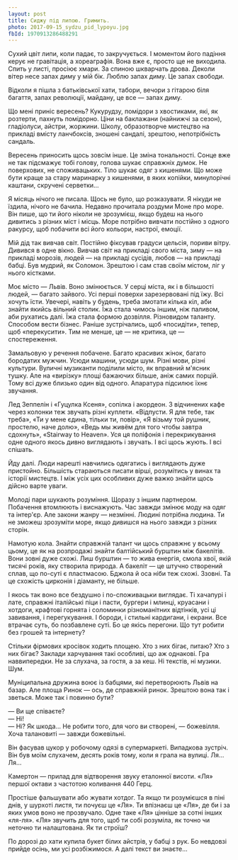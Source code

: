 ```yaml
---
layout: post
title: Сиджу під липою. Гримить.
photo: 2017-09-15_sydzu_pid_lypoyu.jpg
fbId: 1970913286488291
---
```


Сухий цвіт липи, коли падає, то закручується. І моментом його падіння керує не гравітація, а хореаграфія. Вона вже є, просто ще не виходила. Спить  у листі, просіює хмари. За спиною шкварчать дрова. Деколи вітер несе запах диму у мій бік. Люблю запах диму. Це запах свободи.

<!--more--> 

Відколи я пішла з батьківської хати, табори, вечори з гітарою біля багаття, запах революції, майдану, це все — запах диму.

Що мені приніс вересень? Кукурудзу, помідори з хвостиками, які, як розтерти, пахнуть помідорно. Ціни на баклажани (найнижчі за сезон), гладіолуси, айстри, жоржини. Школу, образотворче мистецтво на прикладі вмісту ланчбоксів, зношені сандалі, зрештою, непотрібність сандаль.

Вересень приносить щось зовсім інше. Це зміна тональності. Сонце вже не так підсмажує тобі голову, голова шукає справжніх думок. Не поверхових, не споживацьких. Тіло шукає одяг з кишенями. Що може бути краще за стару маринарку з кишенями, в яких копійки, минулорічні каштани, скручені серветки...

Я місяць нічого не писала. Щось не було, що розказувати. Я нікуди не їздила, нічого не бачила. Недавно прочитала роздуми Моне про море. Він пише, що ти його ніколи не зрозумієш, якщо будеш на нього дивитись з різних міст і місць. Море потрібно вивчати постійно з одного ракурсу, щоб побачити всі його кольори, настрої, емоції.

Мій дід так вивчав світ. Постійно фіксував градуси цельсія, пориви вітру. Дивився в одне вікно. Вивчав світ на прикладі свого міста, зиму — на прикладі морозів, людей — на прикладі сусідів, любов — на прикладі бабці. Був мудрий, як Соломон. Зрештою і сам став своїм містом, ліг у нього кістками.

Моє місто — Львів. Воно змінюється. У серці міста, як і в більшості людей, — багато зайвого. Усі перші поверхи зарезервовані під їжу. Всі хочуть їсти. Увечері, навіть у будень, треба змотати кілька кіл, аби знайти якийсь вільний столик. Їжа стала чимось іншим, ніж паливом, аби рухатись далі. Їжа стала формою дозвілля. Різновидом таланту. Способом вести  бізнес. Раніше зустрічались, щоб «посидіти», тепер, щоб  «перекусити». Тим не менше, це — не критика, це — спостереження.

Замальовую у речення побачене. Багато красивих жінок, багато бородатих мужчин. Усюди машини, усюди шум. Різні мови, різні культури. Вуличні музиканти поділили місто, як вправний м'ясник тушку. Але на «вирізку» площі бажаючих більше, аніж самих порцій. Тому всі дуже близько один від одного. Апаратура підсилює їхнє звучання.

Лед Зеппелін і «Гуцулка Ксеня», сопілка і акордеон. З відчинених кафе через колонки теж звучать різні куплети. «Відпусти. Я для тебе, так треба», «Ти у мене єдина, тільки ти, повір», «Я візьму той рушник, простелю, наче долю», «Ведь мы живём для того чтобы завтра сдохнуть», «Stairway to Heaven». Уся ця поліфонія і перекрикування одне одного якось дивно виглядають і звучать. І всі щось жують. І всі спішать.

Йду далі. Люди нарешті навчились одягатись і виглядають  дуже пристойно. Більшість стараються писати вірші, розумітись у винах та історії мистецтв. І між усіх цих особливих дуже важко знайти щось дійсно варте уваги.

Молоді пари шукають розуміння. Щоразу з іншим партнером. Побачення втомлюють і виснажують. Час завжди змінює моду на одяг та інтер'єр. Але закони жанру — незмінні. Людині потрібна людина. Ти не зможеш зрозуміти море, якщо дивишся на нього завжди з різних сторін.

Намотую кола. Знайти справжній талант чи щось справжнє у всьому цьому, це як на розпродажі знайти балтійський бурштин між бакелітів. Вони зовні дуже схожі. Лиш бурштин — то жива енергія, смола хвої, якій тисячі років, яку створила природа. А бакеліт — це штучно створений сплав, що по-суті є пластмасою. Бджола й оса ніби теж схожі. Ззовні. Та це схожість цирконія і діаманту, не більше.

І якось так воно все бездушно і по-споживацьки виглядає. Ті хачапурі і лате, справжні італійські піци і пасти, бургери і млинці, круасани і хотдоги, крафтові горнята і соломинки різноманітних відтінків, усі ці завивання, і перегукування. І бороди, і стильні кардигани, і екрани. Все втрачає суть, бо позбавлене суті. Бо це якісь перегони. Що тут робити без грошей та інтернету?

Стільки фірмових кросівок ходить площею. Хто з них бігає, питаю? Хто з них бігає? Заклади харчування такі особливі, що аж однакові. Гра наввипередки. Не за слухача, за гостя, а за кеш. Ні текстів, ні музики. Шум. 

Муніципальна дружина воює із бабцями, які перетворюють Львів на базар. Але площа Ринок — ось, де справжній ринок. Зрештою вона так і зветься. Може так і повинно бути?

— Ви ще співаєте?<br />
— Ні!<br />
— Ні? Як шкода... Не робити того, для чого ви створені, — божевілля. Хоча талановиті — завжди божевільні.

Він фасував цукор у робочому одязі в супермаркеті. Випадкова зустріч. Він був моїм слухачем, десять років тому, коли я грала на вулиці. Ля... Ля...

Камертон — прилад для відтворення звуку еталонної висоти. «Ля» першої октави з частотою коливання 440 Герц.

Простіше фальшувати або жувати хотдог. Та якщо ти розумієшся в піні днів, у шурхоті листя, ти почуєш це «Ля». Ти впізнаєш це «Ля», де би і за яких умов воно не прозвучало. Одне таке «Ля» цінніше за сотні інших «ля-ля». «Ля» звучить для того, щоб ти собі розуміла, як точно чи неточно ти налаштована. Як ти строїш?

По дорозі до хати купила букет білих айстрів, у бабці з рук. Бо невдовзі прийде осінь, ми усі розбіжимося. А далі текст ви знаєте...

